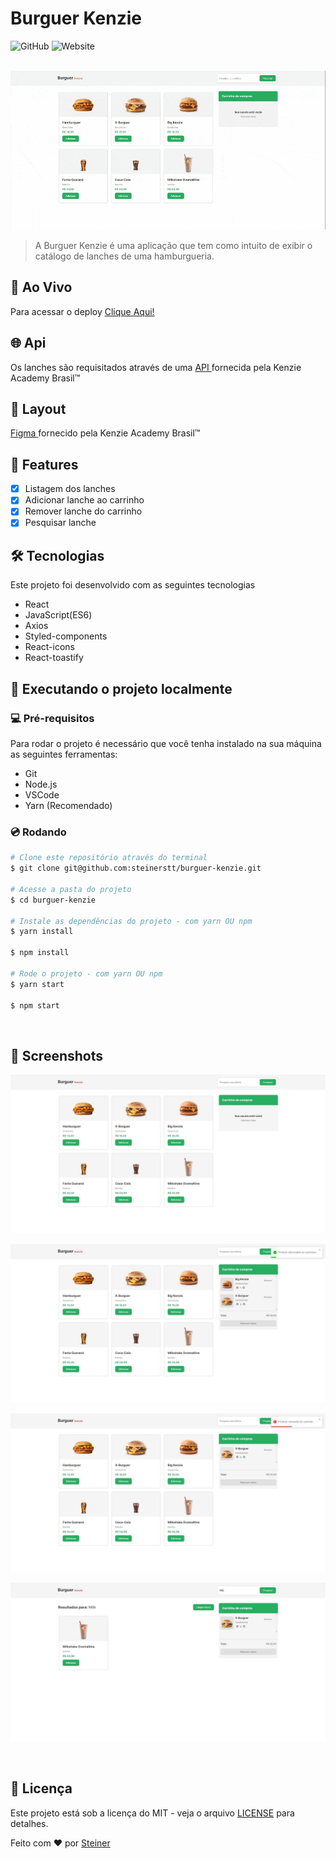 #  Burguer Kenzie

![GitHub](https://img.shields.io/github/license/steinerstt/burguer-kenzie?style=for-the-badge)
![Website](https://img.shields.io/website?color=gree&label=Status&style=for-the-badge&up_message=finalizado&url=https://github.com/steinerstt/burguer-kenzie)
<br><br>

![burguer-kenzie](https://github.com/steinerstt/screenshots-projects/blob/main/burguer-kenzie/burguer-kenzie-gif.gif?raw=true)
> A Burguer Kenzie é uma aplicação que tem como intuito de exibir o catálogo de lanches de uma hamburgueria. 

## 🔰 Ao Vivo
Para acessar o deploy <a href="https://burguer-kenzie-drab.vercel.app/" target="_blank" > Clique Aqui! </a>

## 🌐 Api
Os lanches são requisitados através de uma <a href="https://hamburgueria-kenzie-json-serve.herokuapp.com/products" target="_blank"> API </a> fornecida pela Kenzie Academy Brasil™ 

## 🍒 Layout
<a href="https://www.figma.com/file/wtbR5KRdStPCIGkddjlpPj/M3---1B07---Entrega---Hamburgueria-da-Kenzie?node-id=0%3A1&t=EsCYK4K84jNJafIP-3" target="_blank" > Figma </a> fornecido pela Kenzie Academy Brasil™ 


## 📌 Features
- [x] Listagem dos lanches
- [x] Adicionar lanche ao carrinho
- [x] Remover lanche do carrinho
- [x] Pesquisar lanche

## 🛠️ Tecnologias
 Este projeto foi desenvolvido com as seguintes tecnologias
- React
- JavaScript(ES6)
- Axios
- Styled-components
- React-icons
- React-toastify

## 🚀 Executando o projeto localmente

### 💻 Pré-requisitos
Para rodar o projeto é necessário que você tenha instalado na sua máquina as seguintes ferramentas:
-  Git
-  Node.js
-  VSCode
- Yarn (Recomendado)

### 💿 Rodando
```bash
# Clone este repositório através do terminal
$ git clone git@github.com:steinerstt/burguer-kenzie.git

# Acesse a pasta do projeto
$ cd burguer-kenzie

# Instale as dependências do projeto - com yarn OU npm
$ yarn install

$ npm install

# Rode o projeto - com yarn OU npm 
$ yarn start

$ npm start
```

<br>

## 📸 Screenshots

![Carrinho vázio](https://github.com/steinerstt/screenshots-projects/blob/main/burguer-kenzie/cart-empty.jpg?raw=true)

![Adicionando lanche ao carrinho](https://github.com/steinerstt/screenshots-projects/blob/main/burguer-kenzie/add-products-cart.jpg?raw=true)

![Removendo lanches do carrinho](https://github.com/steinerstt/screenshots-projects/blob/main/burguer-kenzie/rmv-products-cart.jpg?raw=true)

![Pesquisando lanche](https://github.com/steinerstt/screenshots-projects/blob/main/burguer-kenzie/search-product.jpg?raw=true)

<br>

## 📄 Licença
Este projeto está sob a licença do MIT - veja o arquivo [LICENSE](https://github.com/steinerstt/burguer-kenzie/blob/main/LICENSE) para detalhes.

Feito com ❤ por [Steiner](https://github.com/steinerstt)
